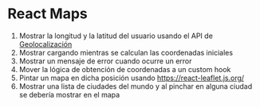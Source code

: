 # React Maps

1. Mostrar la longitud y la latitud del usuario usando el API de [Geolocalización](https://developer.mozilla.org/en-US/docs/Web/API/Geolocation_API)
2. Mostrar cargando mientras se calculan las coordenadas iniciales
3. Mostrar un mensaje de error cuando ocurre un error
4. Mover la lógica de obtención de coordenadas a un custom hook
5. Pintar un mapa en dicha posición usando https://react-leaflet.js.org/
6. Mostrar una lista de ciudades del mundo y al pinchar en alguna ciudad se debería mostrar en el mapa
